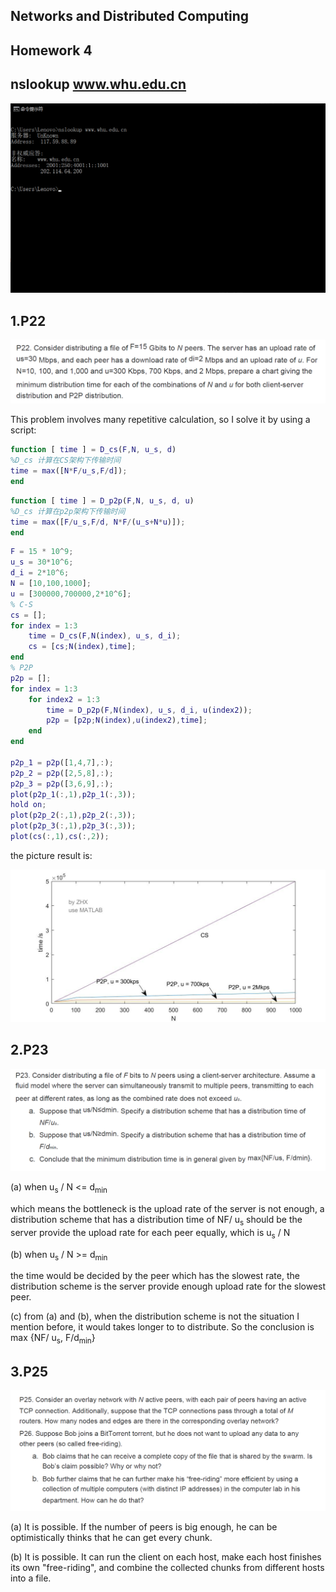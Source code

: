 ## Networks and Distributed Computing 

## Homework 4 

## nslookup www.whu.edu.cn

![NSLOOKUP](https://github.com/HongxuanZhang/Network_Pictures/blob/master/homework4/nslookup.png)

## 1.P22

![P22](https://github.com/HongxuanZhang/Network_Pictures/blob/master/homework4/22.png)

This problem involves many repetitive calculation, so I solve it by using a script:

```matlab
function [ time ] = D_cs(F,N, u_s, d)
%D_cs 计算在CS架构下传输时间
time = max([N*F/u_s,F/d]);
end

```

```matlab
function [ time ] = D_p2p(F,N, u_s, d, u)
%D_cs 计算在p2p架构下传输时间
time = max([F/u_s,F/d, N*F/(u_s+N*u)]);
end

```

```matlab
F = 15 * 10^9;
u_s = 30*10^6;
d_i = 2*10^6;
N = [10,100,1000];
u = [300000,700000,2*10^6];
% C-S 
cs = [];
for index = 1:3
    time = D_cs(F,N(index), u_s, d_i);
    cs = [cs;N(index),time];
end
% P2P
p2p = [];
for index = 1:3
    for index2 = 1:3
        time = D_p2p(F,N(index), u_s, d_i, u(index2));
        p2p = [p2p;N(index),u(index2),time];
    end
end

p2p_1 = p2p([1,4,7],:);
p2p_2 = p2p([2,5,8],:);
p2p_3 = p2p([3,6,9],:);
plot(p2p_1(:,1),p2p_1(:,3));
hold on;
plot(p2p_2(:,1),p2p_2(:,3));
plot(p2p_3(:,1),p2p_3(:,3));
plot(cs(:,1),cs(:,2));
```

 the picture result is:

![Time for CS & P2P](https://github.com/HongxuanZhang/Network_Pictures/blob/master/homework4/P22.jpg)

## 2.P23

![P23](https://github.com/HongxuanZhang/Network_Pictures/blob/master/homework4/23.png)

(a) when u<sub>s</sub> / N <= d<sub>min</sub>

which means the bottleneck is the upload rate of the server is not enough, a distribution scheme that has a distribution time of NF/ u<sub>s</sub> should be the server provide the upload rate for each peer equally, which is u<sub>s</sub> / N

(b) when u<sub>s</sub> / N >= d<sub>min</sub>

the time would be decided by the peer which has the slowest rate, the distribution scheme is the server provide enough upload rate for the slowest peer.

(c) from (a) and (b), when the distribution scheme is not the situation I mention before, it would takes longer to to distribute. So the conclusion is max {NF/ u<sub>s</sub>,  F/d<sub>min</sub>}

## 3.P25

![P25](https://github.com/HongxuanZhang/Network_Pictures/blob/master/homework4/25.png)

(a) It is possible.  If the number of peers is  big enough, he can be optimistically thinks  that he can get every chunk. 

(b) It is possible. It can run the client on each host, make each host finishes its own "free-riding", and combine the collected chunks from different hosts into a file.
